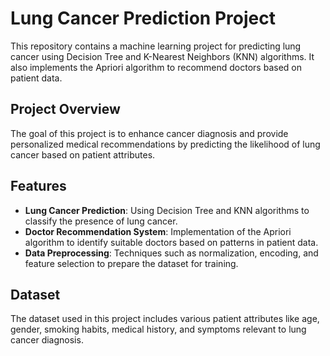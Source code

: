 # Lung Cancer Prediction Project

This repository contains a machine learning project for predicting lung cancer using Decision Tree and K-Nearest Neighbors (KNN) algorithms. It also implements the Apriori algorithm to recommend doctors based on patient data.

## Project Overview

The goal of this project is to enhance cancer diagnosis and provide personalized medical recommendations by predicting the likelihood of lung cancer based on patient attributes.

## Features

- **Lung Cancer Prediction**: Using Decision Tree and KNN algorithms to classify the presence of lung cancer.
- **Doctor Recommendation System**: Implementation of the Apriori algorithm to identify suitable doctors based on patterns in patient data.
- **Data Preprocessing**: Techniques such as normalization, encoding, and feature selection to prepare the dataset for training.

## Dataset

The dataset used in this project includes various patient attributes like age, gender, smoking habits, medical history, and symptoms relevant to lung cancer diagnosis.

